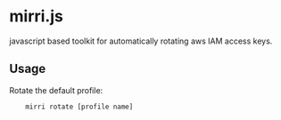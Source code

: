 # mirri.js
javascript based toolkit for automatically rotating aws IAM access keys.

## Usage

Rotate the default profile:

```bash
    mirri rotate [profile name]
```